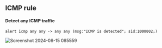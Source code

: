 ## ICMP rule

#### Detect any ICMP traffic
```
alert icmp any any -> any any (msg:"ICMP is detected"; sid:1000002;)
```

![Screenshot 2024-08-15 085559](https://github.com/user-attachments/assets/6a8cad3e-2584-4c53-bd3b-e74a27513e21)
